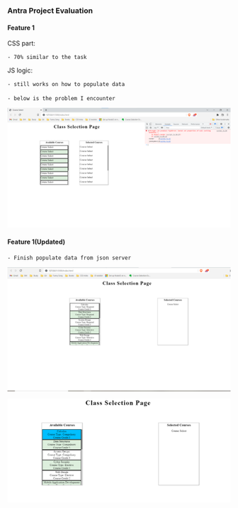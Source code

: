 ### Antra Project Evaluation

#### Feature 1

CSS part:

    - 70% similar to the task

JS logic:

    - still works on how to populate data 

    - below is the problem I encounter


![image](https://github.com/anhthoang/Antra/blob/main/courseSelect/error.png) 


#### Feature 1(Updated)

    - Finish populate data from json server

![image](https://github.com/anhthoang/Antra/blob/main/courseSelect/feature1.png)

![image](https://github.com/anhthoang/Antra/blob/main/courseSelect/feature1.1.png)